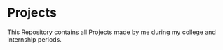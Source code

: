 # Projects
This Repository contains all Projects made by me during my college and internship periods.
